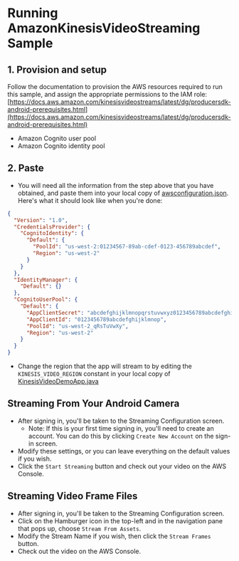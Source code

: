 # Running AmazonKinesisVideoStreaming Sample

## 1. Provision and setup

Follow the documentation to provision the AWS resources required to run this sample, and assign the appropriate permissions to the IAM role: [https://docs.aws.amazon.com/kinesisvideostreams/latest/dg/producersdk-android-prerequisites.html](https://docs.aws.amazon.com/kinesisvideostreams/latest/dg/producersdk-android-prerequisites.html)

* Amazon Cognito user pool
* Amazon Cognito identity pool

## 2. Paste
  * You will need all the information from the step above that you have obtained, and paste them into your local copy of [awsconfiguration.json](src/main/res/raw/awsconfiguration.json). Here's what it should look like when you're done:
```json
{
  "Version": "1.0",
  "CredentialsProvider": {
    "CognitoIdentity": {
      "Default": {
        "PoolId": "us-west-2:01234567-89ab-cdef-0123-456789abcdef",
        "Region": "us-west-2"
      }
    }
  },
  "IdentityManager": {
    "Default": {}
  },
  "CognitoUserPool": {
    "Default": {
      "AppClientSecret": "abcdefghijklmnopqrstuvwxyz0123456789abcdefghijklmno",
      "AppClientId": "0123456789abcdefghijklmnop",
      "PoolId": "us-west-2_qRsTuVwXy",
      "Region": "us-west-2"
    }
  }
}
```
  * Change the region that the app will stream to by editing the `KINESIS_VIDEO_REGION` constant in your local copy of [KinesisVideoDemoApp.java](https://github.com/awslabs/aws-sdk-android-samples/blob/master/AmazonKinesisVideoDemoApp/src/main/java/com/amazonaws/kinesisvideo/demoapp/KinesisVideoDemoApp.java)


## Streaming From Your Android Camera
  * After signing in, you'll be taken to the Streaming Configuration screen.
     * Note: If this is your first time signing in, you'll need to create an account. You can do this by clicking `Create New Account` on the sign-in screen.
  * Modify these settings, or you can leave everything on the default values if you wish.
  * Click the `Start Streaming` button and check out your video on the AWS Console.

## Streaming Video Frame Files
  * After signing in, you'll be taken to the Streaming Configuration screen.
  * Click on the Hamburger icon in the top-left and in the navigation pane that pops up, choose `Stream From Assets`.
  * Modify the Stream Name if you wish, then click the `Stream Frames` button.
  * Check out the video on the AWS Console.